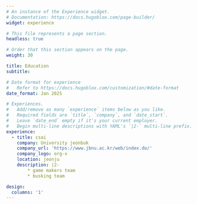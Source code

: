 ```yaml
---
# An instance of the Experience widget.
# Documentation: https://docs.hugoblox.com/page-builder/
widget: experience

# This file represents a page section.
headless: true

# Order that this section appears on the page.
weight: 30

title: Education
subtitle:

# Date format for experience
#   Refer to https://docs.hugoblox.com/customization/#date-format
date_format: Jan 2025

# Experiences.
#   Add/remove as many `experience` items below as you like.
#   Required fields are `title`, `company`, and `date_start`.
#   Leave `date_end` empty if it's your current employer.
#   Begin multi-line descriptions with YAML's `|2-` multi-line prefix.
experience:
  - title: csai 
    company: University jeonbuk
    company_url: 'https://www.jbnu.ac.kr/web/index.do/'
    company_logo: org-x
    location: jeonju
    description: |2-
        * game makers team
        * busking team

design:
  columns: '1'
---
```

